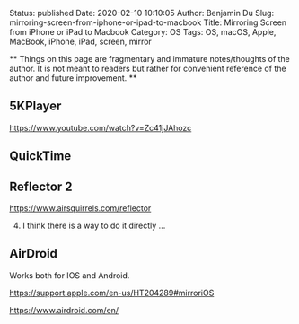 Status: published
Date: 2020-02-10 10:10:05
Author: Benjamin Du
Slug: mirroring-screen-from-iphone-or-ipad-to-macbook
Title: Mirroring Screen from iPhone or iPad to Macbook
Category: OS
Tags: OS, macOS, Apple, MacBook, iPhone, iPad, screen, mirror

**
Things on this page are fragmentary and immature notes/thoughts of the author.
It is not meant to readers but rather for convenient reference of the author and future improvement.
**
## 5KPlayer

https://www.youtube.com/watch?v=Zc41jJAhozc

## QuickTime

## Reflector 2

https://www.airsquirrels.com/reflector

4. I think there is a way to do it directly ...

## AirDroid

Works both for IOS and Android.

https://support.apple.com/en-us/HT204289#mirroriOS

https://www.airdroid.com/en/


